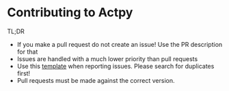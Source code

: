 Contributing to Actpy
========================

TL;DR

* If you make a pull request do not create an issue! Use the PR description for that
* Issues are handled with a much lower priority than pull requests
* Use this [template](https://github.com/actpy/actpy)
  when reporting issues. Please search for duplicates first!
* Pull requests must be made against the correct version.
